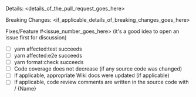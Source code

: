 Details: <details_of_the_pull_request_goes_here>

Breaking Changes: <if_applicable_details_of_breaking_changes_goes_here>

Fixes/Feature #<issue_number_goes_here> (it's a good idea to open an issue first for discussion)

- [ ] yarn affected:test succeeds
- [ ] yarn affected:e2e succeeds
- [ ] yarn format:check succeeds
- [ ] Code coverage does not decrease (if any source code was changed)
- [ ] If applicable, appropriate Wiki docs were updated (if applicable)
- [ ] If applicable, code review comments are written in the source code with / {Name}

